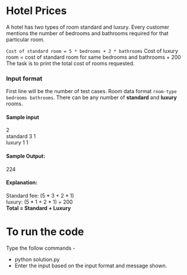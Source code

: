 # Hotel Prices 

A hotel has two types of room standard and luxury. Every customer mentions the number of bedrooms and bathrooms required for that particular room.

```Cost of standard room = 5 * bedrooms + 2 * bathrooms```
Cost of luxury room = cost of standard room for same bedrooms and bathrooms + 200
The task is to print the total cost of rooms requested.
### Input format
First line will be the number of test cases. Room data format `room-type bedrooms bathrooms`.
There can be any number of __standard__ and __luxury__ rooms.
#### Sample input 
2   
standard 3 1   
luxury 1 1   
#### Sample Output:
224
#### Explanation:
Standard fee: (5 * 3 + 2 * 1)   
luxury: (5 * 1 + 2 * 1) + 200   
__Total = Standard + Luxury__
# To run the code
Type the follow commands - 
- python solution.py
- Enter the input based on the input format and message shown.
